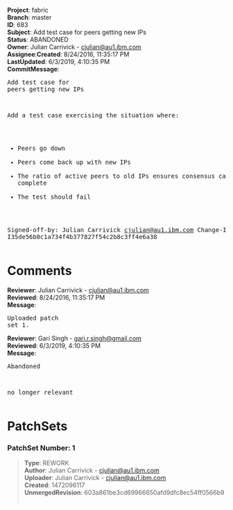 <strong>Project</strong>: fabric</br><strong>Branch</strong>: master<br><strong>ID</strong>: 683<br><strong>Subject</strong>: Add test case for peers getting new IPs<br><strong>Status</strong>: ABANDONED<br><strong>Owner</strong>: Julian Carrivick - cjulian@au1.ibm.com<br><strong>Assignee</strong>:<strong>Created</strong>: 8/24/2016, 11:35:17 PM<br><strong>LastUpdated</strong>: 6/3/2019, 4:10:35 PM<br><strong>CommitMessage</strong>:<br><pre>Add test case for peers getting new IPs

Add a test case exercising the situation where:
  - Peers go down
  - Peers come back up with new IPs
  - The ratio of active peers to old IPs ensures consensus can't
      complete
  - The test should fail

Signed-off-by: Julian Carrivick <cjulian@au1.ibm.com>
Change-Id: I35de56b0c1a734f4b377827f54c2b8c3ff4e6a38
</pre><h1>Comments</h1><strong>Reviewer</strong>: Julian Carrivick - cjulian@au1.ibm.com<br><strong>Reviewed</strong>: 8/24/2016, 11:35:17 PM<br><strong>Message</strong>: <pre>Uploaded patch set 1.</pre><strong>Reviewer</strong>: Gari Singh - gari.r.singh@gmail.com<br><strong>Reviewed</strong>: 6/3/2019, 4:10:35 PM<br><strong>Message</strong>: <pre>Abandoned

no longer relevant</pre><h1>PatchSets</h1><h3>PatchSet Number: 1</h3><blockquote><strong>Type</strong>: REWORK<br><strong>Author</strong>: Julian Carrivick - cjulian@au1.ibm.com<br><strong>Uploader</strong>: Julian Carrivick - cjulian@au1.ibm.com<br><strong>Created</strong>: 1472096117<br><strong>UnmergedRevision</strong>: 603a861be3cd69966650afd9dfc8ec54ff0566b9<br><br></blockquote>